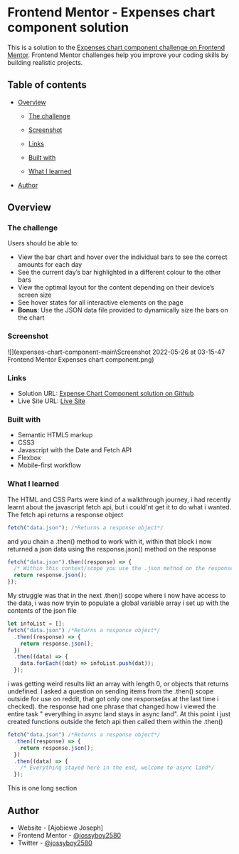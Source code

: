 # Frontend Mentor - Expenses chart component solution

This is a solution to the [Expenses chart component challenge on Frontend Mentor](https://www.frontendmentor.io/challenges/expenses-chart-component-e7yJBUdjwt). Frontend Mentor challenges help you improve your coding skills by building realistic projects.

## Table of contents

- [Overview](#overview)

  - [The challenge](#the-challenge)
  - [Screenshot](#screenshot)
  - [Links](#links)

  - [Built with](#built-with)
  - [What I learned](#what-i-learned)

- [Author](#author)

## Overview

### The challenge

Users should be able to:

- View the bar chart and hover over the individual bars to see the correct amounts for each day
- See the current day’s bar highlighted in a different colour to the other bars
- View the optimal layout for the content depending on their device’s screen size
- See hover states for all interactive elements on the page
- **Bonus**: Use the JSON data file provided to dynamically size the bars on the chart

### Screenshot

![](expenses-chart-component-main\Screenshot 2022-05-26 at 03-15-47 Frontend Mentor Expenses chart component.png)

### Links

- Solution URL: [Expense Chart Component solution on Github](https://github.com/jossyboy2580/expenses-chart-component-main)
- Live Site URL: [Live Site](https://jossyboy2580.github.io/expenses-chart-component-main/)

### Built with

- Semantic HTML5 markup
- CSS3
- Javascript with the Date and Fetch API
- Flexbox
- Mobile-first workflow

### What I learned

The HTML and CSS Parts were kind of a walkthrough journey, i had recently learnt about the javascript fetch api, but i could'nt get it to do what i wanted.
The fetch api returns a response object

```js
fetch("data.json"); /*Returns a response object*/
```

and you chain a .then() method to work with it, within that block i now returned a json data using the response.json() method on the response

```js
fetch("data.json").then((response) => {
  /* Within this context/scope you use the .json method on the response object to get the data */
  return response.json();
});
```

My struggle was that in the next .then() scope where i now have access to the data, i was now tryin to populate a global variable array i set up with the contents of the json file

```js
let infoList = [];
fetch("data.json") /*Returns a response object*/
  .then((response) => {
    return response.json();
  })
  .then((data) => {
    data.forEach((dat) => infoList.push(dat));
  });
```

i was getting weird results likt an array with length 0, or objects that returns undefined.
I asked a question on sending items from the .then() scope outside for use on reddit, that got only one response(as at the last time i checked). the response had one phrase that changed how i viewed the entire task " everything in async land stays in async land".
At this point i just created functions outside the fetch api then called them within the .then()

```js
fetch("data.json") /*Returns a response object*/
  .then((response) => {
    return response.json();
  })
  .then((data) => {
    /* Everything stayed here in the end, welcome to async land*/
  });
```

This is one long section

## Author

- Website - [Ajobiewe Joseph]
- Frontend Mentor - [@jossyboy2580](https://www.frontendmentor.io/profile/jossyboy2580)
- Twitter - [@jossyboy2580](https://www.twitter.com/jossyboy2580)
